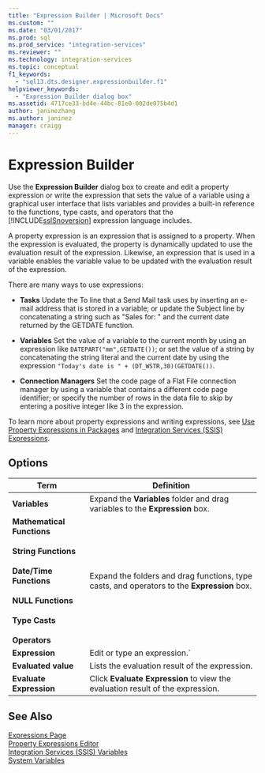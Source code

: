 ```yaml
---
title: "Expression Builder | Microsoft Docs"
ms.custom: ""
ms.date: "03/01/2017"
ms.prod: sql
ms.prod_service: "integration-services"
ms.reviewer: ""
ms.technology: integration-services
ms.topic: conceptual
f1_keywords: 
  - "sql13.dts.designer.expressionbuilder.f1"
helpviewer_keywords: 
  - "Expression Builder dialog box"
ms.assetid: 4717ce33-bd4e-44bc-81e0-002de075b4d1
author: janinezhang
ms.author: janinez
manager: craigg
---
```

# Expression Builder
  Use the **Expression Builder** dialog box to create and edit a property expression or write the expression that sets the value of a variable using a graphical user interface that lists variables and provides a built-in reference to the functions, type casts, and operators that the [!INCLUDE[ssISnoversion](../../includes/ssisnoversion-md.md)] expression language includes.  
  
 A property expression is an expression that is assigned to a property. When the expression is evaluated, the property is dynamically updated to use the evaluation result of the expression. Likewise, an expression that is used in a variable enables the variable value to be updated with the evaluation result of the expression.  
  
 There are many ways to use expressions:  
  
-   **Tasks** Update the To line that a Send Mail task uses by inserting an e-mail address that is stored in a variable; or update the Subject line by concatenating a string such as "Sales for: " and the current date returned by the GETDATE function.  
  
-   **Variables** Set the value of a variable to the current month by using an expression like `DATEPART("mm",GETDATE())`; or set the value of a string by concatenating the string literal and the current date by using the expression `"Today's date is " + (DT_WSTR,30)(GETDATE())`.  
  
-   **Connection Managers** Set the code page of a Flat File connection manager by using a variable that contains a different code page identifier; or specify the number of rows in the data file to skip by entering a positive integer like 3 in the expression.  
  
 To learn more about property expressions and writing expressions, see [Use Property Expressions in Packages](../../integration-services/expressions/use-property-expressions-in-packages.md) and [Integration Services &#40;SSIS&#41; Expressions](../../integration-services/expressions/integration-services-ssis-expressions.md).  
  
## Options  
  
|Term|Definition|  
|----------|----------------|  
|**Variables**|Expand the **Variables** folder and drag variables to the **Expression** box.|  
|**Mathematical Functions**<br /><br /> **String Functions**<br /><br /> **Date/Time Functions**<br /><br /> **NULL Functions**<br /><br /> **Type Casts**<br /><br /> **Operators**|Expand the folders and drag functions, type casts, and operators to the **Expression** box.|  
|**Expression**|Edit or type an expression.`|  
|**Evaluated value**|Lists the evaluation result of the expression.|  
|**Evaluate Expression**|Click **Evaluate Expression** to view the evaluation result of the expression.|  
  
## See Also  
 [Expressions Page](../../integration-services/expressions/expressions-page.md)   
 [Property Expressions Editor](../../integration-services/expressions/property-expressions-editor.md)   
 [Integration Services &#40;SSIS&#41; Variables](../../integration-services/integration-services-ssis-variables.md)   
 [System Variables](../../integration-services/system-variables.md)  
  
  
